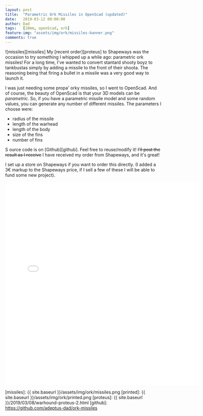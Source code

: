 ```yaml
---
layout: post
title:  "Parametric Ork Missiles in OpenScad (updated)"
date:   2019-03-12 00:00:00
author: Dad
tags:   [28mm, openScad, ork]
feature-img: "assets/img/ork/missiles-banner.png"
comments: true
---
```


![missiles][missiles]
My [recent order][proteus] to Shapeways was the occasion to try something I whipped up a while ago: parametric ork missiles! For a long time, I've wanted to convert stantard shooty boyz to tankbustas simply by adding a missile to the front of their shoota. The reasoning being that firing a bullet in a missile was a very good way to launch it.

I was just needing some propa' orky missiles, so I went to OpenScad. And of course, the beauty of OpenScad is that your 3D models can be *parametric*. So, if you have a parametric missile model and some random values, you can generate any number of different missiles. The parameters I choose were:
- radius of the missile
- length of the warhead
- length of the body
- size of the fins
- number of fins

S	ource code is on [Github][github]. Feel free to reuse/modify it! ~~I'll post the result as I receive~~ I have received my order from Shapeways, and it's great!

I set up a store on Shapeways if you want to order this directly. (I added a 3€ markup to the Shapeways price, if I sell a few of these I will be able to fund some new project).

<iframe width="625" height="652" frameborder="0" allowfullscreen allowtransparency src="//www.shapeways.com/fragments/product?spin=SC2RYUN2P"></iframe>


[missiles]: {{ site.baseurl }}/assets/img/ork/missiles.png
[printed]: {{ site.baseurl }}/assets/img/ork/printed.png
[proteus]: {{ site.baseurl }}/2019/03/08/warhound-proteus-2.html
[github]: https://github.com/adeptus-dad/ork-missiles


